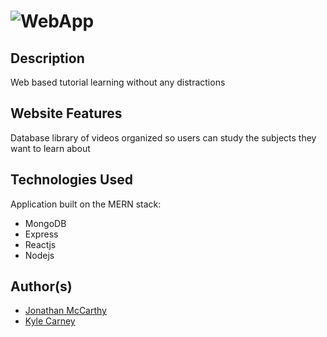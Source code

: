 # ![WebApp](https://github.com/GirthTanin/Subject-YouTube-MDBReact/blob/master/subject-youtube/client/public/subject_youtube_logo.png)

## Description
Web based tutorial learning without any distractions

## Website Features
Database library of videos organized so users can study the subjects they want to learn about

## Technologies Used
Application built on the MERN stack: <br>
- MongoDB <br>
- Express <br>
- Reactjs <br>
- Nodejs <br>

## Author(s)
  - [Jonathan McCarthy](https://github.com/girthtanin)
  - [Kyle Carney](https://github.com/kylecarney) 

